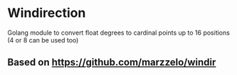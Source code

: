 # Windirection

Golang module to convert float degrees to cardinal points up to 16 positions (4 or 8 can be used too)

## Based on https://github.com/marzzelo/windir
